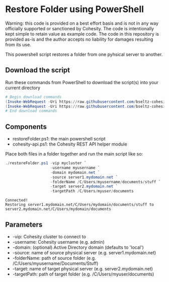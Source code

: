 # Restore Folder using PowerShell

Warning: this code is provided on a best effort basis and is not in any way officially supported or sanctioned by Cohesity. The code is intentionally kept simple to retain value as example code. The code in this repository is provided as-is and the author accepts no liability for damages resulting from its use.

This powershell script restores a folder from one pyhsical server to another.

## Download the script

Run these commands from PowerShell to download the script(s) into your current directory

```powershell
# Begin download commands
(Invoke-WebRequest -Uri https://raw.githubusercontent.com/bseltz-cohesity/scripts/master/powershell/restoreFolder/restoreFolder.ps1).content | Out-File restoreFolder.ps1; (Get-Content restoreFolder.ps1) | Set-Content restoreFolder.ps1
(Invoke-WebRequest -Uri https://raw.githubusercontent.com/bseltz-cohesity/scripts/master/powershell/restoreFolder/cohesity-api.ps1).content | Out-File cohesity-api.ps1; (Get-Content cohesity-api.ps1) | Set-Content cohesity-api.ps1
# End download commands
```

## Components

* restoreFolder.ps1: the main powershell script
* cohesity-api.ps1: the Cohesity REST API helper module

Place both files in a folder together and run the main script like so:

```powershell
./restoreFolder.ps1 -vip mycluster `
                    -username myusername `
                    -domain mydomain.net `
                    -source server1.mydomain.net `
                    -folderName /C/Users/myusername/documents/stuff `
                    -target server2.mydomain.net `
                    -targetPath /C/Users/myuser/documents
```

```text
Connected!
Restoring server1.mydomain.net/C/Users/mydomain/documents/stuff to server2.mydomain.net/C/Users/mydomain/documents
```

## Parameters

* -vip: Cohesity cluster to connect to
* -username: Cohesity username (e.g. admin)
* -domain: (optional) Active Directory domain (defaults to 'local')
* -source: name of source physical server (e.g. server1.mydomain.net)
* -folderName: path of source folder (e.g. /C/Users/myusername/Documents/Stuff)
* -target: name of target physical server (e.g. server2.mydomain.net)
* -targetPath: path of target folder (e.g. /C/Users/myuser/documents)
